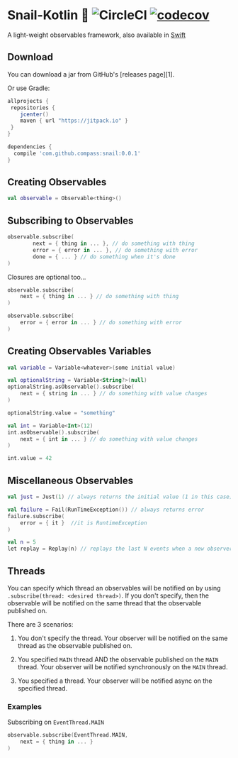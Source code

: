 # Snail-Kotlin 🐌 ![CircleCI](https://circleci.com/gh/UrbanCompass/Snail-Kotlin/tree/master.svg?style=shield&circle-token=02af7805c3430ec7945e0895b2108b4d9b348e85) [![codecov](https://codecov.io/gh/UrbanCompass/Snail-Kotlin/branch/master/graph/badge.svg)](https://codecov.io/gh/UrbanCompass/Snail-Kotlin)

A light-weight observables framework, also available in [Swift](https://github.com/UrbanCompass/Snail)

Download
--------
You can download a jar from GitHub's [releases page][1].

Or use Gradle:

```gradle
allprojects {
 repositories {
    jcenter()
    maven { url "https://jitpack.io" }
 }
}

dependencies {
  compile 'com.github.compass:snail:0.0.1'
}
```

## Creating Observables

```kotlin
val observable = Observable<thing>()
```

## Subscribing to Observables

```kotlin
observable.subscribe(
        next = { thing in ... }, // do something with thing
        error = { error in ... }, // do something with error
        done = { ... } // do something when it's done
)
```

Closures are optional too...

```kotlin
observable.subscribe(
    next = { thing in ... } // do something with thing
)
```

```kotlin
observable.subscribe(
    error = { error in ... } // do something with error
)
```

## Creating Observables Variables

```kotlin
val variable = Variable<whatever>(some initial value)
```

```kotlin
val optionalString = Variable<String?>(null)
optionalString.asObservable().subscribe(
    next = { string in ... } // do something with value changes
)

optionalString.value = "something"
```

```kotlin
val int = Variable<Int>(12)
int.asObservable().subscribe(
    next = { int in ... } // do something with value changes
)

int.value = 42
```

## Miscellaneous Observables

```kotlin
val just = Just(1) // always returns the initial value (1 in this case)

val failure = Fail(RunTimeException()) // always returns error
failure.subscribe(
	error = { it }  //it is RuntimeException
)

val n = 5
let replay = Replay(n) // replays the last N events when a new observer subscribes
```

## Threads

You can specify which thread an observables will be notified on by using `.subscribe(thread: <desired thread>)`. If you don't specify, then the observable will be notified on the same thread that the observable published on.

There are 3 scenarios:

1. You don't specify the thread. Your observer will be notified on the same thread as the observable published on.

2. You specified `MAIN` thread AND the observable published on the `MAIN` thread. Your observer will be notified synchronously on the `MAIN` thread.

3. You specified a thread. Your observer will be notified async on the specified thread.

### Examples

Subscribing on `EventThread.MAIN`

```kotlin
observable.subscribe(EventThread.MAIN,
    next = { thing in ... }
)
```